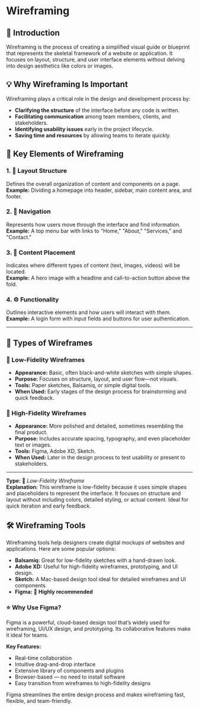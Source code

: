 # Wireframing

## 📌 Introduction

Wireframing is the process of creating a simplified visual guide or blueprint that represents the skeletal framework of a website or application. It focuses on layout, structure, and user interface elements without delving into design aesthetics like colors or images.

## 💡 Why Wireframing Is Important

Wireframing plays a critical role in the design and development process by:

- **Clarifying the structure** of the interface before any code is written.
- **Facilitating communication** among team members, clients, and stakeholders.
- **Identifying usability issues** early in the project lifecycle.
- **Saving time and resources** by allowing teams to iterate quickly.

## 🧩 Key Elements of Wireframing

### 1. 🧱 Layout Structure  
Defines the overall organization of content and components on a page.  
**Example:** Dividing a homepage into header, sidebar, main content area, and footer.

### 2. 🧭 Navigation  
Represents how users move through the interface and find information.  
**Example:** A top menu bar with links to "Home," "About," "Services," and "Contact."

### 3. 📝 Content Placement  
Indicates where different types of content (text, images, videos) will be located.  
**Example:** A hero image with a headline and call-to-action button above the fold.

### 4. ⚙️ Functionality  
Outlines interactive elements and how users will interact with them.  
**Example:** A login form with input fields and buttons for user authentication.

---

## 🧪 Types of Wireframes

### 🔹 Low-Fidelity Wireframes
- **Appearance:** Basic, often black-and-white sketches with simple shapes.
- **Purpose:** Focuses on structure, layout, and user flow—not visuals.
- **Tools:** Paper sketches, Balsamiq, or simple digital tools.
- **When Used:** Early stages of the design process for brainstorming and quick feedback.

### 🔸 High-Fidelity Wireframes
- **Appearance:** More polished and detailed, sometimes resembling the final product.
- **Purpose:** Includes accurate spacing, typography, and even placeholder text or images.
- **Tools:** Figma, Adobe XD, Sketch.
- **When Used:** Later in the design process to test usability or present to stakeholders.

---

**Type:** 🔹 *Low-Fidelity Wireframe*  
**Explanation:** This wireframe is low-fidelity because it uses simple shapes and placeholders to represent the interface. It focuses on structure and layout without including colors, detailed styling, or actual content. Ideal for quick iteration and early feedback.

## 🛠️ Wireframing Tools

Wireframing tools help designers create digital mockups of websites and applications. Here are some popular options:

- **Balsamiq:** Great for low-fidelity sketches with a hand-drawn look.  
- **Adobe XD:** Useful for high-fidelity wireframes, prototyping, and UI design.  
- **Sketch:** A Mac-based design tool ideal for detailed wireframes and UI components.  
- **Figma:** 🌟 **Highly recommended**

### ⭐ Why Use Figma?

Figma is a powerful, cloud-based design tool that’s widely used for wireframing, UI/UX design, and prototyping. Its collaborative features make it ideal for teams.

**Key Features:**
- Real-time collaboration
- Intuitive drag-and-drop interface
- Extensive library of components and plugins
- Browser-based — no need to install software
- Easy transition from wireframes to high-fidelity designs

Figma streamlines the entire design process and makes wireframing fast, flexible, and team-friendly.


